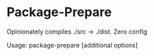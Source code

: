 # Package-Prepare

Opinionately compiles ./src -> ./dist. Zero config

Usage: package-prepare [additional options]
